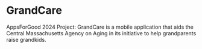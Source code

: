 # GrandCare
AppsForGood 2024 Project:
GrandCare is a mobile application that aids the Central Massachusetts Agency on Aging in its initiative to help grandparents raise grandkids.

